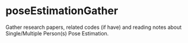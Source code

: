 # poseEstimationGather
Gather research papers, related codes (if have) and reading notes about Single/Multiple Person(s) Pose Estimation.

